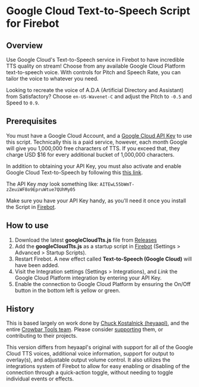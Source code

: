 # Google Cloud Text-to-Speech Script for Firebot

## Overview
Use Google Cloud's Text-to-Speech service in Firebot to have incredible TTS quality on stream! Choose from any available Google Cloud Platform text-to-speech voice. With controls for Pitch and Speech Rate, you can tailor the voice to whatever you need.

Looking to recreate the voice of A.D.A (Artificial Directory and Assistant) from Satisfactory? Choose `en-US-Wavenet-C` and adjust the Pitch to `-0.5` and Speed to `0.9`.

## Prerequisites
You must have a Google Cloud Account, and a [Google Cloud API Key](https://cloud.google.com/docs/authentication/api-keys#creating_an_api_key) to use this script. Technically this is a paid service, however, each month Google will give you 1,000,000 free characters of TTS. If you exceed that, they charge USD $16 for every additional bucket of 1,000,000 characters.

In addition to obtaining your API Key, you must also activate and enable Google Cloud Text-to-Speech by following this [this link](https://console.cloud.google.com/apis/library/texttospeech.googleapis.com).

The API Key *may* look something like: `AITEwL55bWmT-zZeuiWF8o9EpruWtue7QUhMy05`

Make sure you have your API Key handy, as you'll need it once you install the Script in [Firebot](https://firebot.app/).

## How to use
1. Download the latest **googleCloudTts.js** file from [Releases](https://github.com/phroggster/firebot-google-cloud-tts/releases)
2. Add the **googleCloudTts.js** as a startup script in [Firebot](https://firebot.app/) (Settings > Advanced > Startup Scripts).
3. Restart Firebot. A new effect called **Text-to-Speech (Google Cloud)** will have been added.
4. Visit the Integration settings (Settings > Integrations), and *Link* the Google Cloud Platform integration by entering your API Key.
5. Enable the connection to Google Cloud Platform by ensuring the On/Off button in the bottom left is yellow or green.

## History
This is based largely on work done by [Chuck Kostalnick (heyaapl)](https://github.com/heyaapl/firebot-script-google-cloud-tts), and the entire [Crowbar Tools team](https://github.com/crowbartools). Please consider [supporting](https://opencollective.com/crowbartools) them, or contributing to their projects.

This version differs from heyaapl's original with support for all of the Google Cloud TTS voices, additional voice information, support for output to overlay(s), and adjustable output volume control. It also utilizes the integrations system of Firebot to allow for easy enabling or disabling of the connection through a quick-action toggle, without needing to toggle individual events or effects.
